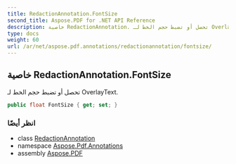 ```yaml
---
title: RedactionAnnotation.FontSize
second_title: Aspose.PDF for .NET API Reference
description: خاصية RedactionAnnotation. تحصل أو تضبط حجم الخط لـ OverlayText
type: docs
weight: 60
url: /ar/net/aspose.pdf.annotations/redactionannotation/fontsize/
---
```

## خاصية RedactionAnnotation.FontSize

تحصل أو تضبط حجم الخط لـ OverlayText.

```csharp
public float FontSize { get; set; }
```

### انظر أيضًا

* class [RedactionAnnotation](../)
* namespace [Aspose.Pdf.Annotations](../../../aspose.pdf.annotations/)
* assembly [Aspose.PDF](../../../)